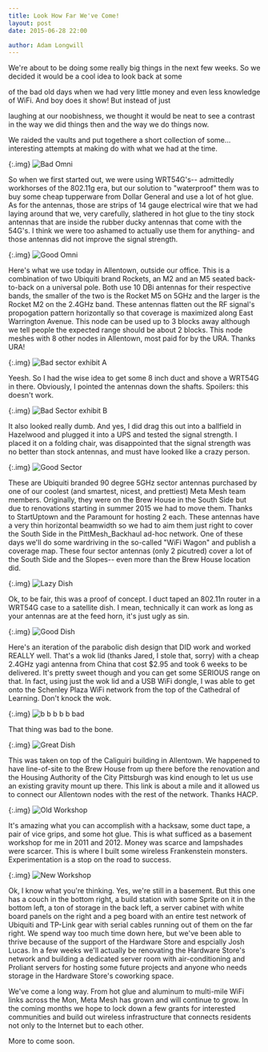 ```yaml
---
title: Look How Far We've Come!
layout: post
date: 2015-06-28 22:00

author: Adam Longwill
---
```



We're about to be doing some really big things in the next few weeks. So we decided it would be a cool idea to look back at some

of the bad old days when we had very little money and even less knowledge of WiFi. And boy does it show! But instead of just

laughing at our noobishness, we thought it would be neat to see a contrast in the way we did things then and the way we do things now.

We raided the vaults and put togethere a short collection of some... interesting attempts at making do with what we had at the time.


{:.img}
![Bad Omni](http://i.imgur.com/mxWoQUF.jpg)

So when we first started out, we were using WRT54G's-- admittedly workhorses of the 802.11g era, but our solution to "waterproof" them was to
buy some cheap tupperware from Dollar General and use a lot of hot glue. As for the antennas, those are strips of 14 gauge electrical
wire that we had laying around that we, very carefully, slathered in hot glue to the tiny stock antennas that are inside the rubber ducky
antennas that come with the 54G's. I think we were too ashamed to actually use them for anything- and those antennas
did not improve the signal strength.

{:.img}
![Good Omni](http://i.imgur.com/B7b17dH.jpg)

Here's what we use today in Allentown, outside our office. This is a combination of two Ubiquiti brand Rockets, an M2 and an M5
seated back-to-back on a universal pole. Both use 10 DBi antennas for their respective bands, the smaller of the two is the Rocket
M5 on 5GHz and the larger is the Rocket M2 on the 2.4GHz band. These antennas flatten out the RF signal's propogation pattern horizontally so that
coverage is maximized along East Warrington Avenue. This node can be used up to 3 blocks away although we tell people the expected
range should be about 2 blocks. This node meshes with 8 other nodes in Allentown, most paid for by the URA. Thanks URA!

{:.img}
![Bad sector exhibit A](http://i.imgur.com/RTP7UUa.jpg)

Yeesh. So I had the wise idea to get some 8 inch duct and shove a WRT54G in there. Obviously, I pointed the antennas down the shafts.
Spoilers: this doesn't work.

{:.img}
![Bad Sector exhibit B](http://i.imgur.com/2Co8Sia.jpg)

It also looked really dumb. And yes, I did drag this out into a ballfield in Hazelwood and plugged it into a UPS and tested the signal
strength. I placed it on a folding chair, was disappointed that the signal strength was no better than stock antennas, and must
have looked like a crazy person.

{:.img}
![Good Sector](http://i.imgur.com/0cqzWvp.jpg)

These are Ubiquiti branded 90 degree 5GHz sector antennas purchased by one of our coolest (and smartest, nicest, and prettiest)
Meta Mesh team members. Originally, they were on the Brew House in the South Side but due to renovations starting in summer 2015 we
had to move them. Thanks to StartUptown and the Paramount for hosting 2 each. These antennas have a very thin horizontal beamwidth
so we had to aim them just right to cover the South Side in the PittMesh_Backhaul ad-hoc network. One of these days we'll do some
wardriving in the so-called "WiFi Wagon" and publish a coverage map. These four sector antennas (only 2 picutred) cover a lot of
the South Side and the Slopes-- even more than the Brew House location did.

{:.img}
![Lazy Dish](http://i.imgur.com/sBZ8v9a.jpg)

Ok, to be fair, this was a proof of concept. I duct taped an 802.11n router in a WRT54G case to a satellite dish. I mean,
technically it can work as long as your antennas are at the feed horn, it's just ugly as sin.

{:.img}
![Good Dish](http://i.imgur.com/AD5vGCH.jpg)

Here's an iteration of the parabolic dish design that DID work and worked REALLY well. That's a wok lid (thanks Jared, I stole that, sorry)
with a cheap 2.4GHz yagi antenna from China that cost $2.95 and took 6 weeks to be delivered. It's pretty sweet though and you can get
some SERIOUS range on that. In fact, using just the wok lid and a USB WiFi dongle, I was able to get onto the Schenley Plaza WiFi network
from the top of the Cathedral of Learning. Don't knock the wok.

{:.img}
![b b b b b bad](http://i.imgur.com/6y7UU70.jpg)

That thing was bad to the bone.

{:.img}
![Great Dish](http://i.imgur.com/uZs8wlA.jpg)

This was taken on top of the Caliguiri building in Allentown. We happened to have line-of-site to the Brew House from up there
before the renovation and the Housing Authority of the City Pittsburgh was kind enough to let us use an existing gravity mount up there.
This link is about a mile and it allowed us to connect our Allentown nodes with the rest of the network. Thanks HACP.

{:.img}
![Old Workshop](http://i.imgur.com/Rhh12oA.jpg)

It's amazing what you can accomplish with a hacksaw, some duct tape, a pair of vice grips, and some hot glue. This is what
sufficed as a basement workshop for me in 2011 and 2012. Money was scarce and lampshades were scarcer. This is where I built some wireless
Frankenstein monsters. Experimentation is a stop on the road to success.

{:.img}
![New Workshop](http://i.imgur.com/pg3N2sW.png)

Ok, I know what you're thinking. Yes, we're still in a basement. But this one has a couch in the bottom right, a build station with
some Sprite on it in the bottom left, a ton of storage in the back left, a server cabinet with white board panels on the right and
a peg board with an entire test network of Ubiquiti and TP-Link gear with serial cables running out of them on the far right.
We spend way too much time down here, but we've been able to thrive because of the support of the Hardware Store and espcially
Josh Lucas. In a few weeks we'll actually be renovating the Hardware Store's network and building a dedicated server room with air-conditioning
and Proliant servers for hosting some future projects and anyone who needs storage in the Hardware Store's coworking space.

We've come a long way. From hot glue and aluminum to multi-mile WiFi links across the Mon, Meta Mesh has grown and will continue to
grow. In the coming months we hope to lock down a few grants for interested communities and build out wireless infrastructure that connects
residents not only to the Internet but to each other.

More to come soon.
